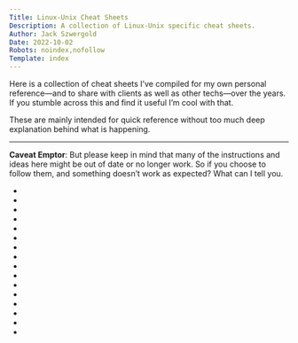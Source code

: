 ```yaml
---
Title: Linux-Unix Cheat Sheets
Description: A collection of Linux-Unix specific cheat sheets.
Author: Jack Szwergold
Date: 2022-10-02
Robots: noindex,nofollow
Template: index
---
```


Here is a collection of cheat sheets I’ve compiled for my own personal reference—and to share with clients as well as other techs—over the years. If you stumble across this and find it useful I’m cool with that.

These are mainly intended for quick reference without too much deep explanation behind what is happening.

***

**Caveat Emptor**: But please keep in mind that many of the instructions and ideas here might be out of date or no longer work. So if you choose to follow them, and something doesn’t work as expected? What can I tell you.

- [](linux-unix/adjusting_umask_related_items)
- [](linux-unix/exfat_partitioning_and_formatting)
- [](linux-unix/goaccess_related_items)
- [](linux-unix/guid_partition_table_related_items)
- [](linux-unix/hfs_volume_related_items)
- [](linux-unix/hostname_related_items)
- [](linux-unix/iso_and_udf_disk_related_items)
- [](linux-unix/lvm_related_items)
- [](linux-unix/miscellaneous_items)
- [](linux-unix/msdos_floppy_disk_reading_formatting_and_partitioning)
- [](linux-unix/networking_interfaces)
- [](linux-unix/partitioning)
- [](linux-unix/selinux)
- [](linux-unix/startup_service_init_script_related_items)
- [](linux-unix/time_related_items)
- [](linux-unix/user_account_setup)